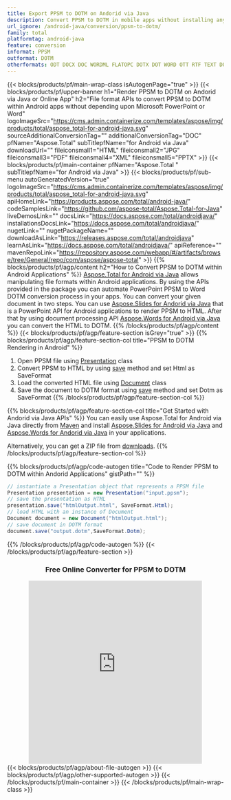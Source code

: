 ```yaml
---
title: Export PPSM to DOTM on Andorid via Java  
description: Convert PPSM to DOTM in mobile apps without installing any software or online. Test free CSV to DOC online converter quickly before integrating the code. or with free Online Converter
url_ignore: /android-java/conversion/ppsm-to-dotm/
family: total
platformtag: android-java
feature: conversion
informat: PPSM
outformat: DOTM
otherformats: ODT DOCX DOC WORDML FLATOPC DOTX DOT WORD OTT RTF TEXT DOCM
---
```

{{< blocks/products/pf/main-wrap-class isAutogenPage="true" >}}
{{< blocks/products/pf/upper-banner h1="Render PPSM to DOTM on Andorid via Java or Online App" h2="File format APIs to convert PPSM to DOTM within Android apps without depending upon Microsoft PowerPoint or Word" logoImageSrc="https://cms.admin.containerize.com/templates/aspose/img/products/total/aspose_total-for-android-java.svg" sourceAdditionalConversionTag="" additionalConversionTag="DOC" pfName="Aspose.Total" subTitlepfName="for Android via Java" downloadUrl="" fileiconsmall1="HTML" fileiconsmall2="JPG" fileiconsmall3="PDF" fileiconsmall4="XML" fileiconsmall5="PPTX" >}}
{{< blocks/products/pf/main-container pfName="Aspose.Total " subTitlepfName="for Android via Java" >}}
{{< blocks/products/pf/sub-menu autoGeneratedVersion="true" logoImageSrc="https://cms.admin.containerize.com/templates/aspose/img/products/total/aspose_total-for-android-java.svg" apiHomeLink="https://products.aspose.com/total/android-java/" codeSamplesLink="https://github.com/aspose-total/Aspose.Total-for-Java" liveDemosLink="" docsLink="https://docs.aspose.com/total/androidjava/" installationsDocsLink="https://docs.aspose.com/total/androidjava/" nugetLink="" nugetPackageName="" downloadAsLink="https://releases.aspose.com/total/androidjava" learnAsLink="https://docs.aspose.com/total/androidjava/" apiReference="" mavenRepoLink="https://repository.aspose.com/webapp/#/artifacts/browse/tree/General/repo/com/aspose/aspose-total" >}}
{{% blocks/products/pf/agp/content h2="How to Convert PPSM to DOTM within Android Applications" %}}
[Aspose.Total for Android via Java](https://products.aspose.com/total/android-java/) allows manipulating file formats within Android applications. By using the APIs provided in the package you can automate PowerPoint PPSM to Word DOTM conversion process in your apps. 
You can convert your given document in two steps. You can use [Aspose.Slides for Andorid via Java](https://products.aspose.com/slides/android-java/) that is a PowerPoint API for Android applications to render PPSM to HTML. After that by using document processing API [Aspose.Words for Android via Java](https://products.aspose.com/words/android-java/) you can convert the HTML to DOTM. 
{{% /blocks/products/pf/agp/content %}}
{{< blocks/products/pf/agp/feature-section isGrey="true" >}}
{{% blocks/products/pf/agp/feature-section-col title="PPSM to DOTM Rendering in Android" %}}
1. Open PPSM file using [Presentation](https://reference.aspose.com/slides/java/com.aspose.slides/Presentation) class
2. Convert PPSM to HTML by using [save](https://reference.aspose.com/slides/java/com.aspose.slides/Presentation#save-java.lang.String-int-com.aspose.slides.ISaveOptions-) method and set Html as SaveFormat
3. Load the converted HTML file using [Document](https://reference.aspose.com/words/java/com.aspose.words/Document) class
4. Save the document to DOTM format using [save](https://reference.aspose.com/words/java/com.aspose.words/Document#save(java.lang.String,int)) method and set Dotm as SaveFormat
{{% /blocks/products/pf/agp/feature-section-col %}}

{{% blocks/products/pf/agp/feature-section-col title="Get Started with Andorid via Java APIs" %}}
You can easily use Aspose.Total for Android via Java directly from [Maven](https://releases.aspose.com/total/java/) and install [Aspose.Slides for Android via Java](https://docs.aspose.com/slides/androidjava/install-aspose-slides-for-android-via-java/) and [Aspose.Words for Andorid via Java](https://docs.aspose.com/words/java/install-aspose-words-for-android-via-java/#install-asposewords-for-android-via-java-from-maven-repository) in your applications.

Alternatively, you can get a ZIP file from [downloads](https://releases.aspose.com/total/androidjava).
{{% /blocks/products/pf/agp/feature-section-col %}}

{{% blocks/products/pf/agp/code-autogen title="Code to Render PPSM to DOTM within Andorid Applications" gistPath="" %}}
```cs
// instantiate a Presentation object that represents a PPSM file
Presentation presentation = new Presentation("input.ppsm");
// save the presentation as HTML
presentation.save("htmlOutput.html", SaveFormat.Html);
// load HTML with an instance of Document
Document document = new Document("htmlOutput.html");
// save document in DOTM format
document.save("output.dotm",SaveFormat.Dotm);   
```
{{% /blocks/products/pf/agp/code-autogen %}}
{{< /blocks/products/pf/agp/feature-section >}}
<div class="container-fluid agp-content bg-white aboutfile box-1 vh100 section nopbtm">
<div class=container>
<div class=row>
<div class="demobox tc col-md-12 padding-0" align="center">

<h3>Free Online Converter for PPSM to DOTM</h3>

<iframe style="border: none; height: 426px;" scrolling="no" src="https://total-conversion-app-65z5r2lp.qa.k8s.dynabic.com/?to=dotm&from=ppsm" id="child-iframe" width="80%"></iframe>

</div></div>
</div></div>
{{< blocks/products/pf/agp/about-file-autogen >}}
{{< blocks/products/pf/agp/other-supported-autogen >}}
{{< /blocks/products/pf/main-container >}}
{{< /blocks/products/pf/main-wrap-class >}}
